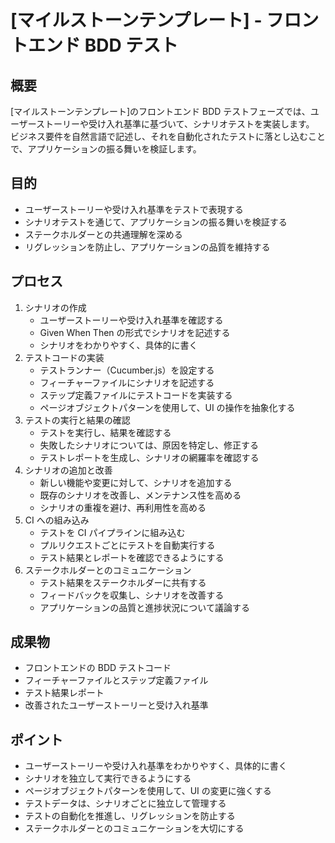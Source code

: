 # [マイルストーンテンプレート] - フロントエンド BDD テスト

## 概要

[マイルストーンテンプレート]のフロントエンド BDD テストフェーズでは、ユーザーストーリーや受け入れ基準に基づいて、シナリオテストを実装します。
ビジネス要件を自然言語で記述し、それを自動化されたテストに落とし込むことで、アプリケーションの振る舞いを検証します。

## 目的

- ユーザーストーリーや受け入れ基準をテストで表現する
- シナリオテストを通じて、アプリケーションの振る舞いを検証する
- ステークホルダーとの共通理解を深める
- リグレッションを防止し、アプリケーションの品質を維持する

## プロセス

1. シナリオの作成
   - ユーザーストーリーや受け入れ基準を確認する
   - Given When Then の形式でシナリオを記述する
   - シナリオをわかりやすく、具体的に書く
2. テストコードの実装
   - テストランナー（Cucumber.js）を設定する
   - フィーチャーファイルにシナリオを記述する
   - ステップ定義ファイルにテストコードを実装する
   - ページオブジェクトパターンを使用して、UI の操作を抽象化する
3. テストの実行と結果の確認
   - テストを実行し、結果を確認する
   - 失敗したシナリオについては、原因を特定し、修正する
   - テストレポートを生成し、シナリオの網羅率を確認する
4. シナリオの追加と改善
   - 新しい機能や変更に対して、シナリオを追加する
   - 既存のシナリオを改善し、メンテナンス性を高める
   - シナリオの重複を避け、再利用性を高める
5. CI への組み込み
   - テストを CI パイプラインに組み込む
   - プルリクエストごとにテストを自動実行する
   - テスト結果とレポートを確認できるようにする
6. ステークホルダーとのコミュニケーション
   - テスト結果をステークホルダーに共有する
   - フィードバックを収集し、シナリオを改善する
   - アプリケーションの品質と進捗状況について議論する

## 成果物

- フロントエンドの BDD テストコード
- フィーチャーファイルとステップ定義ファイル
- テスト結果レポート
- 改善されたユーザーストーリーと受け入れ基準

## ポイント

- ユーザーストーリーや受け入れ基準をわかりやすく、具体的に書く
- シナリオを独立して実行できるようにする
- ページオブジェクトパターンを使用して、UI の変更に強くする
- テストデータは、シナリオごとに独立して管理する
- テストの自動化を推進し、リグレッションを防止する
- ステークホルダーとのコミュニケーションを大切にする
